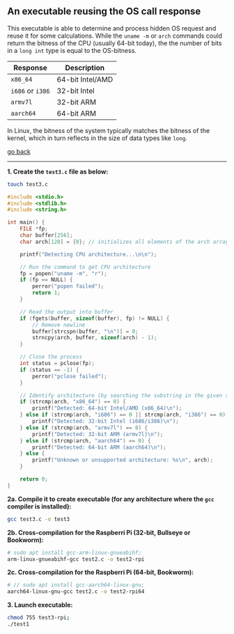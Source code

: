 ## An executable reusing the OS call response

This executable is able to determine and process hidden OS request and reuse it for some calculations. While the `uname -m` or `arch` commands could return the bitness of the CPU (usually 64-bit today), the the number of bits in a `long int` type is equal to the OS-bitness.

| Response  | Description |
| --------- | ----------- | 
| `x86_64`     | 64-bit Intel/AMD |
| `i686` or `i386`    | 32-bit Intel |
| `armv7l` | 32-bit ARM |
| `aarch64` | 64-bit ARM |

In Linux, the bitness of the system typically matches the bitness of the kernel, which in turn reflects in the size of data types like `long`.

[go back](../README.md)

------

**1. Create the `test3.c` file as below:**

```sh
touch test3.c
```


```c
#include <stdio.h>
#include <stdlib.h>
#include <string.h>

int main() {
    FILE *fp;
    char buffer[256];
    char arch[128] = {0}; // initializes all elements of the arch array to zero (i.e., null characters), because strings in C rely on the null terminator ('\0') to mark the end

    printf("Detecting CPU architecture...\n\n");

    // Run the command to get CPU architecture
    fp = popen("uname -m", "r");
    if (fp == NULL) {
        perror("popen failed");
        return 1;
    }

    // Read the output into buffer
    if (fgets(buffer, sizeof(buffer), fp) != NULL) {
        // Remove newline
        buffer[strcspn(buffer, "\n")] = 0;
        strncpy(arch, buffer, sizeof(arch) - 1);
    }

    // Close the process
    int status = pclose(fp);
    if (status == -1) {
        perror("pclose failed");
    }

    // Identify architecture (by searching the substring in the given string)
    if (strcmp(arch, "x86_64") == 0) {
        printf("Detected: 64-bit Intel/AMD (x86_64)\n");
    } else if (strcmp(arch, "i686") == 0 || strcmp(arch, "i386") == 0) {
        printf("Detected: 32-bit Intel (i686/i386)\n");
    } else if (strcmp(arch, "armv7l") == 0) {
        printf("Detected: 32-bit ARM (armv7l)\n");
    } else if (strcmp(arch, "aarch64") == 0) {
        printf("Detected: 64-bit ARM (aarch64)\n");
    } else {
        printf("Unknown or unsupported architecture: %s\n", arch);
    }

    return 0;
}
```

**2a. Compile it to create executable (for any architecture where the `gcc` compiler is installed):**

```sh
gcc test3.c -o test3
```

**2b. Cross-compilation for the Raspberri Pi (32-bit, Bullseye or Bookworm):**

```sh
# sudo apt install gcc-arm-linux-gnueabihf;
arm-linux-gnueabihf-gcc test2.c -o test2-rpi
```

**2c. Cross-compilation for the Raspberri Pi (64-bit, Bookworm):**

```sh
# // sudo apt install gcc-aarch64-linux-gnu;
aarch64-linux-gnu-gcc test2.c -o test2-rpi64
```

**3. Launch executable:**

```sh
chmod 755 test3-rpi;
./test1
```
